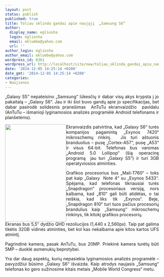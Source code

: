 ```yaml
---
layout: post
status: publish
published: true
title: Toliau sklinda gandai apie naująjį  „Samsung S6“
author:
  display_name: egliosha
  login: egliosha
  email: eklumbe@yahoo.com
  url: ''
author_login: egliosha
author_email: eklumbe@yahoo.com
wordpress_id: 8361
wordpress_url: http://localhost/site/new/toliau_sklinda_gandai_apie_naujaji__samsung_s6/
date: '2014-12-05 14:25:14 +0200'
date_gmt: '2014-12-05 14:25:14 +0200'
categories:
- Naujienos
---
```

<p style="text-align: justify;">
	&bdquo;Galaxy S5&ldquo; nepateisino &bdquo;Samsung&ldquo; lūkesčių ir dabar visų akys krypsta į jo pakaitalą &ndash; &bdquo;Galaxy S6&ldquo;. Jau ir iki &scaron;iol buvo gandų apie jo specifikacijas, bet dabar pasirodė solidesnis prane&scaron;imas&nbsp; AnTuTu ekranvaizdžio &nbsp;pavidalu (AnTuTu &ndash; i&scaron;manioji lyginamosios analizės programėlė Android telefonams ir plan&scaron;etėms).</p>
<p style="text-align: justify;">
	<a href="http://technews.lt/userfiles/samsung S6 antutu.jpg"><img alt="" src="http://technews.lt/userfiles/samsung S6 antutu.jpg" style="width: 200px; height: 317px; float: left;" /></a>Ekranvaizdis patvirtina, kad &bdquo;Galaxy S6&ldquo; turės kompanijos pagamintą &bdquo;Exynos 7420&ldquo; mikroschemų rinkinį. &nbsp;Jis turi a&scaron;tuonis branduolius &ndash; pusę &bdquo;Cortex-A57&ldquo;, pusę &bdquo;A53&ldquo; ir visus 64-bit. Telefonas bus varomas &bdquo;Android 5.0 Lollipop&ldquo; (&scaron;ią operacinę programą &nbsp;jau turi &bdquo;Galaxy S5&ldquo;) ir turi 3GB operatyviosios atminties.</p>
<p style="text-align: justify;">
	Grafikos procesorius bus &bdquo;Mali-T760&ldquo; &ndash; toks pat kaip &bdquo;Galaxy&nbsp; Note 4&ldquo; su &bdquo;Exynos 5433&ldquo;. Spėjama, kad telefonas tikriausiai turės &bdquo;Snapdragon&ldquo; procesoriaus versiją, nors kalbama, kad &bdquo;810&ldquo; gali būti atidėtas, o tai rei&scaron;kia, kad liks tik &bdquo;Exynos&ldquo;. Beje, &bdquo;Snapdragon 810&ldquo; turi tuos pačius procesorių brandulius kaip &bdquo;Samsung&ldquo; mikroschemų rinkinys, tik kitokį grafikos procesorių.</p>
<p style="text-align: justify;">
	Ekranas bus 5,5&Prime; dydžio QHD rezoliucijos (1,440 x 2,560px). Taip pat galima tikėtis 32GB vidinės atminties, bet kol kas nekalbama apie kitos kartos UFS atmintį.</p>
<p style="text-align: justify;">
	Pagrindinė kamera, pasak AnTuTu, bus 20MP. Priekinė kamera turėtų būti 5MP &ndash; duoklė asmenukių beprotybei.</p>
<p style="text-align: justify;">
	Yra dar daug aspektų, kurių nepasiekia lyginamosios analizės programėlė &ndash; pavyzdžiui būsimo &bdquo;Galaxy S6&ldquo; i&scaron;vaizda. Kaip atrodys naujasis &bdquo;Samsung&ldquo; telefonas ko gero sužinosime kitais metais &bdquo;Mobile World Congress&ldquo; metu. &nbsp;&nbsp;</p>
